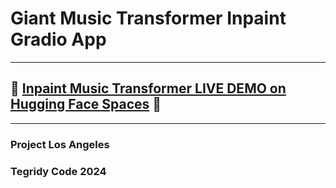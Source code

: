 # Giant Music Transformer Inpaint Gradio App

***

## 🤗 [Inpaint Music Transformer LIVE DEMO on Hugging Face Spaces](https://huggingface.co/spaces/asigalov61/Inpaint-Music-Transformer) 🤗

***

### Project Los Angeles
### Tegridy Code 2024
